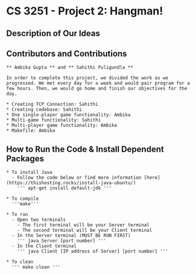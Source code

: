 # CS 3251 - Project 2: Hangman!

## Description of Our Ideas

## Contributors and Contributions
    ** Ambika Gupta ** and ** Sahithi Puligundla **

    In order to complete this project, we divided the work as we progressed. We met every day for a week and would pair program for a few hours. Then, we would go home and finish our objectives for the day.

    * Creating TCP Connection: Sahithi
    * Creating codebase: Sahithi
    * One single-player game functionality: Ambika
    * Multi-game functionality: Sahithi
    * Multi-player game functionality: Ambika
    * Makefile: Ambika

## How to Run the Code & Install Dependent Packages
    * To install Java
      - Follow the code below or find more information [here] (https://thishosting.rocks/install-java-ubuntu/)
        ''' apt-get install default-jdk '''

    * To compile
      '''make'''

    * To run
      - Open two terminals
        - The first terminal will be your Server terminal
        - The second terminal will be your Client terminal
      - In the Server terminal (MUST BE RUN FIRST)
        ''' java Server [port number] '''
      - In the Client terminal
        ''' java Client [IP address of Server] [port number] '''

    * To clean
      ''' make clean '''
